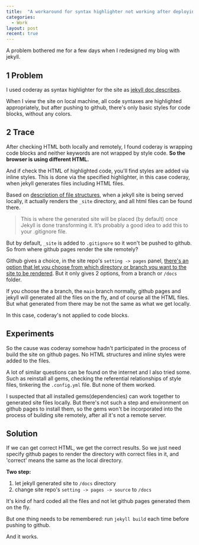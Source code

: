 ```yaml
---
title:  "A workaround for syntax highlighter not working after deploying to github"
categories:
  - Work
layout: post
recent: true
---
```


A problem bothered me for a few days when I redesigned my blog with jekyll.

## 1 Problem

I used coderay as syntax highlighter for the site as [jekyll doc describes](https://jekyllrb.com/docs/configuration/markdown/#syntax-highlighting-coderay).

When I view the site on local machine, all code syntaxes are highlighted appropriately, but after pushing to github, there's only basic styles for code blocks, without any colors.


## 2 Trace

After checking HTML both locally and remotely, I found coderay is wrapping code blocks and neither keywords are not wrapped by style code. **So the browser is using different HTML.**

And if check the HTML of highlighted code, you'll find styles are added via inline styles. This is done via the specified highlighter, in this case coderay, when jekyll generates files including HTML files.

Based on [description of file structures](https://jekyllrb.com/docs/structure/), when a jekyll site is being served locally, it actually renders the `_site` directory, and all html files can be found there.

> This is where the generated site will be placed (by default) once Jekyll is done transforming it. It’s probably a good idea to add this to your .gitignore file.

But by default, `_site` is added to `.gitignore` so it won't be pushed to github. So from where github pages render the site remotely?

Github gives a choice, in the site repo's `setting -> pages` panel, [there's an option that let you choose from which directory or branch you want to the site to be rendered](https://docs.github.com/en/pages/getting-started-with-github-pages/configuring-a-publishing-source-for-your-github-pages-site). But it only gives 2 options, from a branch or `/docs` folder.

If you choose the a branch, the `main` branch normally, github pages and jekyll will generated all the files on the fly, and of course all the HTML files. But what generated from there may be not the same as what we get locally.

In this case, coderay's not applied to code blocks.

## Experiments

So the cause was coderay somehow hadn't participated in the process of build the site on github pages. No HTML structures and inline styles were added to the files.

A lot of similar questions can be found on the internet and I also tried some. Such as reinstall all gems, checking the referential relationships of style files, tinkering the `.config.yml` file. But none of them worked.

I suspected that all installed gems(dependencies) can work together to generated site files locally. But there's not such a step and environment on github pages to install them, so the gems won't be incorporated into the process of building site remotely, after all it's not a remote server.

## Solution

If we can get correct HTML, we get the correct results. So we just need specify github pages to render the directory with correct files in it, and 'correct' means the same as the local directory.

**Two step:**

1. let jekyll generated site to `/docs` directory
2. change site repo's `setting -> pages -> source` to `/docs`

It's kind of hard coded all the files and not let github pages generated them on the fly.

But one thing needs to be remembered: run `jekyll build` each time before pushing to github.

And it works.


